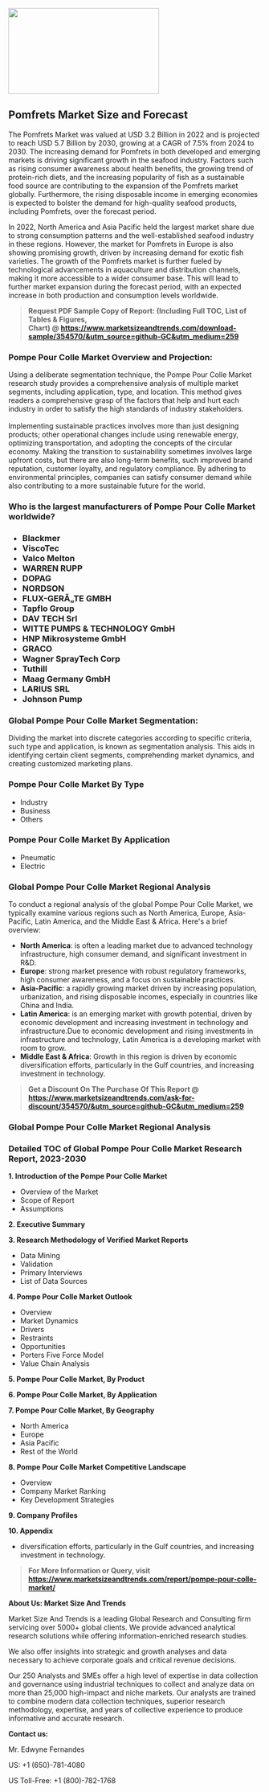 <p><img class="alignnone size-medium wp-image-20088" src="https://ffe5etoiles.com/wp-content/uploads/2024/12/MST1-300x171.png" alt="" width="300" height="171" /></p><h2>Pomfrets Market Size and Forecast</h2><p>The Pomfrets Market was valued at USD 3.2 Billion in 2022 and is projected to reach USD 5.7 Billion by 2030, growing at a CAGR of 7.5% from 2024 to 2030. The increasing demand for Pomfrets in both developed and emerging markets is driving significant growth in the seafood industry. Factors such as rising consumer awareness about health benefits, the growing trend of protein-rich diets, and the increasing popularity of fish as a sustainable food source are contributing to the expansion of the Pomfrets market globally. Furthermore, the rising disposable income in emerging economies is expected to bolster the demand for high-quality seafood products, including Pomfrets, over the forecast period.</p><p>In 2022, North America and Asia Pacific held the largest market share due to strong consumption patterns and the well-established seafood industry in these regions. However, the market for Pomfrets in Europe is also showing promising growth, driven by increasing demand for exotic fish varieties. The growth of the Pomfrets market is further fueled by technological advancements in aquaculture and distribution channels, making it more accessible to a wider consumer base. This will lead to further market expansion during the forecast period, with an expected increase in both production and consumption levels worldwide.</p></p><blockquote id="" class=""><strong>Request PDF Sample Copy of Report: (Including Full TOC, List of Tables &amp; Figures, Chart)&nbsp;@&nbsp;<strong><a href="https://www.marketsizeandtrends.com/download-sample/354570/&utm_source=github-GC&utm_medium=259" target="_blank">https://www.marketsizeandtrends.com/download-sample/354570/&utm_source=github-GC&utm_medium=259</a></strong></strong></blockquote><h3 id="" class="">Pompe Pour Colle Market&nbsp;Overview and Projection:</h3><p id="" class="">Using a deliberate segmentation technique, the Pompe Pour Colle Market research study provides a comprehensive analysis of multiple market segments, including application, type, and location. This method gives readers a comprehensive grasp of the factors that help and hurt each industry in order to satisfy the high standards of industry stakeholders. <br /> <br />Implementing sustainable practices involves more than just designing products; other operational changes include using renewable energy, optimizing transportation, and adopting the concepts of the circular economy. Making the transition to sustainability sometimes involves large upfront costs, but there are also long-term benefits, such improved brand reputation, customer loyalty, and regulatory compliance. By adhering to environmental principles, companies can satisfy consumer demand while also contributing to a more sustainable future for the world.</p><h3 id="" class="">Who is the largest manufacturers of&nbsp;Pompe Pour Colle Market worldwide?</h3><h3 class=""><p><ul><li>Blackmer </li><li> ViscoTec </li><li> Valco Melton </li><li> WARREN RUPP </li><li> DOPAG </li><li> NORDSON </li><li> FLUX-GERÃ„TE GMBH </li><li> Tapflo Group </li><li> DAV TECH Srl </li><li> WITTE PUMPS & TECHNOLOGY GmbH </li><li> HNP Mikrosysteme GmbH </li><li> GRACO </li><li> Wagner SprayTech Corp </li><li> Tuthill </li><li> Maag Germany GmbH </li><li> LARIUS SRL </li><li> Johnson Pump</li></ul></p></h3><h3 id="" class="">Global&nbsp;Pompe Pour Colle Market Segmentation:</h3><p id="" class="">Dividing the market into discrete categories according to specific criteria, such type and application, is known as segmentation analysis. This aids in identifying certain client segments, comprehending market dynamics, and creating customized marketing plans.</p><h3 id="" class="">Pompe Pour Colle Market&nbsp;By Type</h3><p><p><ul><li>Industry</li><li> Business</li><li> Others</p></li></ul></p></p><h3 id="" class="">Pompe Pour Colle Market&nbsp;By Application</h3><p class=""><p><ul><li>Pneumatic</li><li> Electric</li></ul></p></p><h3 id="" class="">Global Pompe Pour Colle Market Regional Analysis</h3><p id="" class="">To conduct a regional analysis of the global Pompe Pour Colle Market, we typically examine various regions such as North America, Europe, Asia-Pacific, Latin America, and the Middle East &amp; Africa. Here's a brief overview:</p><ul><li><strong>North America</strong>: is often a leading market due to advanced technology infrastructure, high consumer demand, and significant investment in R&amp;D.</li><li><strong>Europe</strong>: strong market presence with robust regulatory frameworks, high consumer awareness, and a focus on sustainable practices.</li><li><strong>Asia-Pacific</strong>: a rapidly growing market driven by increasing population, urbanization, and rising disposable incomes, especially in countries like China and India.</li><li><strong>Latin America</strong>: is an emerging market with growth potential, driven by economic development and increasing investment in technology and infrastructure.Due to economic development and rising investments in infrastructure and technology, Latin America is a developing market with room to grow.</li><li><strong>Middle East &amp; Africa</strong>: Growth in this region is driven by economic diversification efforts, particularly in the Gulf countries, and increasing investment in technology.</li></ul><blockquote id="" class=""><strong>Get a Discount On The Purchase Of This Report @ <strong><a href="https://www.marketsizeandtrends.com/ask-for-discount/354570/&utm_source=github-GC&utm_medium=259" target="_blank">https://www.marketsizeandtrends.com/ask-for-discount/354570/&utm_source=github-GC&utm_medium=259</a></strong></strong></blockquote><h3 id="" class="">Global Pompe Pour Colle Market Regional Analysis</h3><h3 id="" class="">Detailed TOC of Global Pompe Pour Colle Market Research Report, 2023-2030</h3><p id="" class=""><strong>1. Introduction of the Pompe Pour Colle Market</strong></p><ul><li>Overview of the Market</li><li>Scope of Report</li><li>Assumptions</li></ul><p id="" class=""><strong>2. Executive Summary</strong></p><p id="" class=""><strong>3. Research Methodology of Verified Market Reports</strong></p><ul><li>Data Mining</li><li>Validation</li><li>Primary Interviews</li><li>List of Data Sources</li></ul><p id="" class=""><strong>4. Pompe Pour Colle Market Outlook</strong></p><ul><li>Overview</li><li>Market Dynamics</li><li>Drivers</li><li>Restraints</li><li>Opportunities</li><li>Porters Five Force Model</li><li>Value Chain Analysis</li></ul><p id="" class=""><strong>5. Pompe Pour Colle Market, By Product</strong></p><p id="" class=""><strong>6. Pompe Pour Colle Market, By Application</strong></p><p id="" class=""><strong>7. Pompe Pour Colle Market, By Geography</strong></p><ul><li>North America</li><li>Europe</li><li>Asia Pacific</li><li>Rest of the World</li></ul><p id="" class=""><strong>8. Pompe Pour Colle Market Competitive Landscape</strong></p><ul><li>Overview</li><li>Company Market Ranking</li><li>Key Development Strategies</li></ul><p id="" class=""><strong>9. Company Profiles</strong></p><p id="" class=""><strong>10. Appendix</strong></p><ul><li>diversification efforts, particularly in the Gulf countries, and increasing investment in technology.</li></ul><blockquote id="" class=""><strong>For More Information or Query, visit <strong><strong><a href="https://www.marketsizeandtrends.com/report/pompe-pour-colle-market/" target="_blank">https://www.marketsizeandtrends.com/report/pompe-pour-colle-market/</a></strong></strong></strong></blockquote><p id="" class=""><strong>About Us: Market Size And Trends</strong></p><p id="" class="">Market Size And Trends is a leading Global Research and Consulting firm servicing over 5000+ global clients. We provide advanced analytical research solutions while offering information-enriched research studies.</p><p id="" class="">We also offer insights into strategic and growth analyses and data necessary to achieve corporate goals and critical revenue decisions.</p><p id="" class="">Our 250 Analysts and SMEs offer a high level of expertise in data collection and governance using industrial techniques to collect and analyze data on more than 25,000 high-impact and niche markets. Our analysts are trained to combine modern data collection techniques, superior research methodology, expertise, and years of collective experience to produce informative and accurate research.</p><p id="" class=""><strong>Contact us:</strong></p><p id="" class="">Mr. Edwyne Fernandes</p><p id="" class="">US: +1 (650)-781-4080</p><p id="" class="">US Toll-Free: +1 (800)-782-1768</p>
